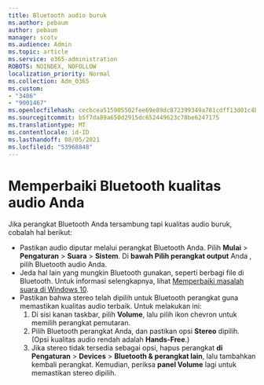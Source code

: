 ```yaml
---
title: Bluetooth audio buruk
ms.author: pebaum
author: pebaum
manager: scotv
ms.audience: Admin
ms.topic: article
ms.service: o365-administration
ROBOTS: NOINDEX, NOFOLLOW
localization_priority: Normal
ms.collection: Adm_O365
ms.custom:
- "3486"
- "9001467"
ms.openlocfilehash: cecbcea515905502fee69e89dc872399349a781cdff13d01c4b323617c5cba4d
ms.sourcegitcommit: b5f7da89a650d2915dc652449623c78be6247175
ms.translationtype: MT
ms.contentlocale: id-ID
ms.lasthandoff: 08/05/2021
ms.locfileid: "53968848"
---
```

# <a name="fix-bluetooth-audio-quality-issue"></a>Memperbaiki Bluetooth kualitas audio Anda

Jika perangkat Bluetooth Anda tersambung tapi kualitas audio buruk, cobalah hal berikut:

- Pastikan audio diputar melalui perangkat Bluetooth Anda. Pilih **Mulai**  >  **Pengaturan**  >  **Suara**  >  **Sistem**. Di **bawah Pilih perangkat output** Anda , pilih Bluetooth audio Anda.
- Jeda hal lain yang mungkin Bluetooth gunakan, seperti berbagi file di Bluetooth. Untuk informasi selengkapnya, lihat [Memperbaiki masalah suara di Windows 10](https://support.microsoft.com/help/4520288/windows-10-fix-sound-problems).
- Pastikan bahwa stereo telah dipilih untuk Bluetooth perangkat guna memastikan kualitas audio terbaik. Untuk melakukan ini: 
    1. Di sisi kanan taskbar, pilih **Volume**, lalu pilih ikon chevron untuk memilih perangkat pemutaran.
    2. Pilih Bluetooth perangkat Anda, dan pastikan opsi **Stereo** dipilih. (Opsi kualitas audio rendah adalah **Hands-Free**.)
    3. Jika stereo tidak tersedia sebagai opsi, hapus perangkat **di Pengaturan**  >  **Devices**  >  **Bluetooth & perangkat lain**, lalu tambahkan kembali perangkat. Kemudian, periksa **panel Volume** lagi untuk memastikan stereo dipilih.

